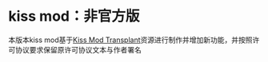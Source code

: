 # kiss mod：非官方版

本版本kiss mod基于[Kiss Mod Transplant](https://github.com/Xiaoyu-2009/kiss-mod-transplant)资源进行制作并增加新功能，并按照许可协议要求保留原许可协议文本与作者署名

